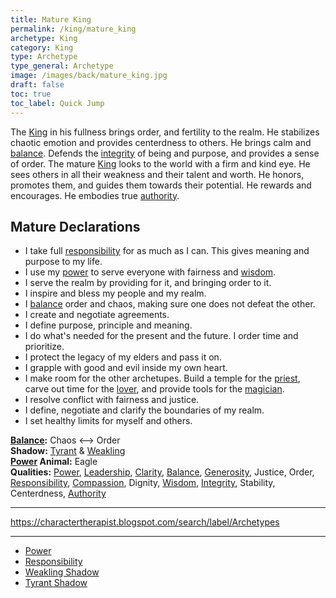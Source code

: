 ```yaml
---
title: Mature King
permalink: /king/mature_king
archetype: King
category: King
type: Archetype
type_general: Archetype
image: /images/back/mature_king.jpg
draft: false
toc: true
toc_label: Quick Jump
---
```

 The [King](/[king](/king/mature_king)/mature_king) in his fullness brings order, and fertility to the realm. He stabilizes chaotic emotion and provides centerdness to others. He brings calm and [balance](/king/body/ruler_and_judge/balance). Defends the [integrity](/king/body/ruler_and_judge/integrity) of being and purpose, and provides a sense of order. The mature [King](/[king](/king/mature_king)/mature_king) looks to the world with a firm and kind eye. He sees others in all their weakness and their talent and worth. He honors, promotes them, and guides them towards their potential. He rewards and encourages. He embodies true [authority](/king/spirit/leader/authority).   
  
  
## Mature Declarations    
- I take full [responsibility](/king/mature_king/responsibility) for as much as I can. This gives meaning and purpose to my life.   
- I use my [power](/king/mature_king/power) to serve everyone with fairness and [wisdom](/king/mind/visionary/wisdom).   
- I serve the realm by providing for it, and bringing order to it.   
- I inspire and bless my people and my realm.  
- I [balance](/king/body/ruler_and_judge/balance) order and chaos, making sure one does not defeat the other.   
- I create and negotiate agreements.   
- I define purpose, principle and meaning.  
- I do what's needed for the present and the future. I order time and prioritize.  
- I protect the legacy of my elders and pass it on.   
- I grapple with good and evil inside my own heart.  
- I make room for the other archetupes. Build a temple for the [priest](/magician/spirit/priest), carve out time for the [lover](/lover/mature_lover), and provide tools for the [magician](/magician/mature_magician).   
- I resolve conflict with fairness and justice.  
- I define, negotiate and clarify the boundaries of my realm.   
- I set healthy limits for myself and others.   
  
**[Balance](/king/body/ruler_and_judge/[balance](/king/body/ruler_and_judge/balance)):** Chaos <--> Order    
**Shadow:** [Tyrant](/king/mature_king/tyrant_shadow) & [Weakling](/king/mature_king/weakling_shadow)    
**[Power](/king/mature_king/[power](/king/mature_king/power)) Animal:** Eagle    
**Qualities:** [Power](/king/mature_king/[power](/king/mature_king/power)), [Leadership](/king/spirit/leader/[leadership](/king/spirit/leader/leadership)), [Clarity](/king/mind/visionary/[clarity](/king/mind/visionary/clarity)), [Balance](/king/body/ruler_and_judge/[balance](/king/body/ruler_and_judge/balance)), [Generosity](/king/heart/peace_maker_and_diplomat/[generosity](/king/heart/peace_maker_and_diplomat/generosity)), Justice, Order, [Responsibility](/king/mature_king/[responsibility](/king/mature_king/responsibility)), [Compassion](/king/heart/peace_maker_and_diplomat/[compassion](/king/heart/peace_maker_and_diplomat/compassion)), Dignity, [Wisdom](/king/mind/visionary/[wisdom](/king/mind/visionary/wisdom)), [Integrity](/king/body/ruler_and_judge/[integrity](/king/body/ruler_and_judge/integrity)), Stability, Centerdness, [Authority](/king/spirit/leader/[authority](/king/spirit/leader/authority))  
  
---  
  
https://charactertherapist.blogspot.com/search/label/Archetypes  

---
- [Power](/king/mature_king/power)
- [Responsibility](/king/mature_king/responsibility)
- [Weakling Shadow](/king/mature_king/weakling_shadow)
- [Tyrant Shadow](/king/mature_king/tyrant_shadow)
